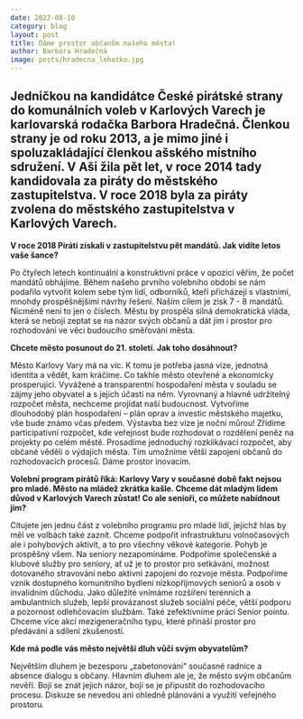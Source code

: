 ```yaml
---
date: 2022-08-10
category: blog
layout: post
title: Dáme prostor občanům našeho města!
author: Barbora Hradečná
image: posts/hradecna_lehatko.jpg
---
```

**Jedničkou na kandidátce České pirátské strany do komunálních voleb v Karlových Varech je karlovarská rodačka Barbora Hradečná. Členkou strany je od roku 2013, a je mimo jiné i spoluzakládající členkou ašského místního sdružení. V Aši žila pět let, v roce 2014 tady kandidovala za piráty do městského zastupitelstva. V roce 2018 byla za piráty zvolena do městského zastupitelstva v Karlových Varech.**
---
**V roce 2018 Piráti získali v zastupitelstvu pět mandátů. Jak vidíte letos vaše šance?**

Po čtyřech letech kontinuální a konstruktivní práce v opozici věřím, že počet mandátů obhájíme. Během našeho prvního volebního období se nám podařilo vytvořit kolem sebe tým lidí, odborníků, kteří přicházejí s vlastními, mnohdy prospěšnějšími návrhy řešení. Naším cílem je zisk 7 - 8 mandátů. Nicméně není to jen o číslech. Městu by prospěla silná demokratická vláda, která se nebojí zeptat se na názor svých občanů a dát jim i prostor pro rozhodování ve věci budoucího směřování města.

**Chcete město posunout do 21. století. Jak toho dosáhnout?**

Město Karlovy Vary má na víc. K tomu je potřeba jasná vize, jednotná identita a vědět, kam kráčíme. Co takhle město otevřené a ekonomicky prosperující. Vyvážené a transparentní hospodaření města v souladu se zájmy jeho obyvatel a s jejich účastí na něm. Vyrovnaný a hlavně udržitelný rozpočet města, nechceme projídat naší budoucnost. Vytvoříme dlouhodobý plán hospodaření – plán oprav a investic městského majetku, vše bude známo včas předem. Výstavba bez vize je noční můrou! Zřídíme participativní rozpočet, kde veřejnost bude rozhodovat o rozdělení peněz na projekty po celém městě. Prosadíme jednoduchý rozklikávací rozpočet, aby občané věděli o výdajích města. Tím umožníme větší zapojení občanů do rozhodovacích procesů. Dáme prostor inovacím.

**Volební program pirátů říká: Karlovy Vary v současné době fakt nejsou pro mladé. Město na mládež zkrátka kašle. Chceme dát mladým lidem důvod v Karlových Varech zůstat! Co ale senioři, co můžete nabídnout jim?**

Citujete jen jednu část z volebního programu pro mladé lidi, jejichž hlas by měl ve volbách také zaznít. Chceme podpořit infrastrukturu volnočasových ale i pohybových aktivit, a to pro všechny věkové kategorie. Pohyb je prospěšný všem. Na seniory nezapomínáme. Podpoříme společenské a klubové služby pro seniory, ať už je to prostor pro setkávání, možnost dotovaného stravování nebo aktivní zapojení do rozvoje města. Podpoříme vznik dostupného komunitního bydlení nízkopříjmových seniorů a osob v invalidním důchodu. Jako důležité vnímáme rozšíření terénních a ambulantních služeb, lepší provázanost služeb sociální péče, větší podporu a pozornost odlehčovacím službám. Také zefektivníme práci Senior pointu. Chceme více akcí mezigeneračního typu, které přináší prostor pro předávání a sdílení zkušeností.

**Kde má podle vás město největší dluh vůči svým obyvatelům?**

Největším dluhem je bezesporu „zabetonování“ současné radnice a absence dialogu s občany. Hlavním dluhem ale je, že město svým občanům nevěří. Bojí se znát jejich názor, bojí se je připustit do rozhodovacího procesu. Diskuze se nevedou ani ohledně plánování a využití veřejného prostoru.
